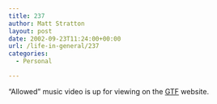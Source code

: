 ```yaml
---
title: 237
author: Matt Stratton
layout: post
date: 2002-09-23T11:24:00+00:00
url: /life-in-general/237
categories:
  - Personal

---
```

&#8220;Allowed&#8221; music video is up for viewing on the [GTF][1] website.

 [1]: https://www.gravytrainfilms.com